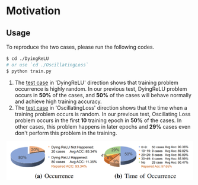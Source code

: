 # Motivation

## Usage

To reproduce the two cases, please run the following codes.

```bash
$ cd ./DyingReLU
# or use `cd ./OscillatingLoss`
$ python train.py
```

1. The [test case](./DyingReLU/train.py) in 'DyingReLU' direction shows that training problem occurrence is highly random. In our previous test, DyingReLU problem occurs in **50%** of the cases, and **50%** of the cases will behave normally and achieve high training accuracy.
2. The [test case](./OscillatingLoss/train.py) in 'OscillatingLoss' direction shows that the time when a training problem occurs is random. In our previous test, Oscillating Loss problem occurs in the first **10** training epoch in **50%** of the cases. In other cases, this problem happens in later epochs and **29%** cases even don't perform this problem in the training.
   
![avatar](https://github.com/shiningrain/tmpfigure/blob/master/ICSE21/Figure1.png)